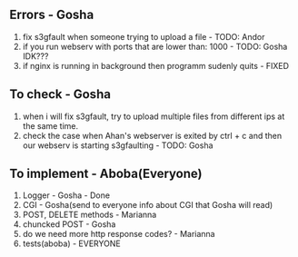 ## Errors - Gosha
1. fix s3gfault when someone trying to upload a file - TODO: Andor
2. if you run webserv with ports that are lower than: 1000 - TODO: Gosha IDK???
3. if nginx is running in background then programm sudenly quits - FIXED

## To check - Gosha
1. when i will fix s3gfault, try to upload multiple files from different ips at the same time.
2. check the case when Ahan's webserver is exited by ctrl + c and then our webserv is starting s3gfaulting - TODO: Gosha

## To implement - Aboba(Everyone)
1. Logger - Gosha - Done
2. CGI - Gosha(send to everyone info about CGI that Gosha will read)
3. POST, DELETE methods - Marianna
4. chuncked POST - Gosha
5. do we need more http response codes? - Marianna
6. tests(aboba) - EVERYONE